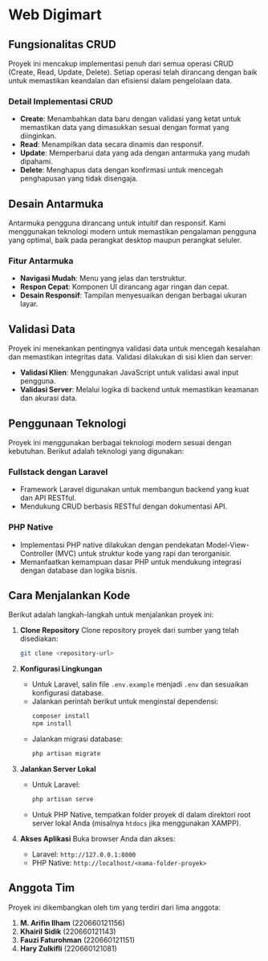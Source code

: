 # Web Digimart

## Fungsionalitas CRUD

Proyek ini mencakup implementasi penuh dari semua operasi CRUD (Create, Read, Update, Delete). Setiap operasi telah dirancang dengan baik untuk memastikan keandalan dan efisiensi dalam pengelolaan data.

### Detail Implementasi CRUD

-   **Create**: Menambahkan data baru dengan validasi yang ketat untuk memastikan data yang dimasukkan sesuai dengan format yang diinginkan.
-   **Read**: Menampilkan data secara dinamis dan responsif.
-   **Update**: Memperbarui data yang ada dengan antarmuka yang mudah dipahami.
-   **Delete**: Menghapus data dengan konfirmasi untuk mencegah penghapusan yang tidak disengaja.

## Desain Antarmuka

Antarmuka pengguna dirancang untuk intuitif dan responsif. Kami menggunakan teknologi modern untuk memastikan pengalaman pengguna yang optimal, baik pada perangkat desktop maupun perangkat seluler.

### Fitur Antarmuka

-   **Navigasi Mudah**: Menu yang jelas dan terstruktur.
-   **Respon Cepat**: Komponen UI dirancang agar ringan dan cepat.
-   **Desain Responsif**: Tampilan menyesuaikan dengan berbagai ukuran layar.

## Validasi Data

Proyek ini menekankan pentingnya validasi data untuk mencegah kesalahan dan memastikan integritas data. Validasi dilakukan di sisi klien dan server:

-   **Validasi Klien**: Menggunakan JavaScript untuk validasi awal input pengguna.
-   **Validasi Server**: Melalui logika di backend untuk memastikan keamanan dan akurasi data.

## Penggunaan Teknologi

Proyek ini menggunakan berbagai teknologi modern sesuai dengan kebutuhan. Berikut adalah teknologi yang digunakan:

### Fullstack dengan Laravel

-   Framework Laravel digunakan untuk membangun backend yang kuat dan API RESTful.
-   Mendukung CRUD berbasis RESTful dengan dokumentasi API.

### PHP Native

-   Implementasi PHP native dilakukan dengan pendekatan Model-View-Controller (MVC) untuk struktur kode yang rapi dan terorganisir.
-   Memanfaatkan kemampuan dasar PHP untuk mendukung integrasi dengan database dan logika bisnis.

## Cara Menjalankan Kode

Berikut adalah langkah-langkah untuk menjalankan proyek ini:

1. **Clone Repository**
   Clone repository proyek dari sumber yang telah disediakan:

    ```bash
    git clone <repository-url>
    ```

2. **Konfigurasi Lingkungan**

    - Untuk Laravel, salin file `.env.example` menjadi `.env` dan sesuaikan konfigurasi database.
    - Jalankan perintah berikut untuk menginstal dependensi:
        ```bash
        composer install
        npm install
        ```
    - Jalankan migrasi database:
        ```bash
        php artisan migrate
        ```

3. **Jalankan Server Lokal**

    - Untuk Laravel:
        ```bash
        php artisan serve
        ```
    - Untuk PHP Native, tempatkan folder proyek di dalam direktori root server lokal Anda (misalnya `htdocs` jika menggunakan XAMPP).

4. **Akses Aplikasi**
   Buka browser Anda dan akses:
    - Laravel: `http://127.0.0.1:8000`
    - PHP Native: `http://localhost/<nama-folder-proyek>`

## Anggota Tim

Proyek ini dikembangkan oleh tim yang terdiri dari lima anggota:

1. **M. Arifin Ilham** (220660121156)
2. **Khairil Sidik** (220660121143)
3. **Fauzi Faturohman** (220660121151)
4. **Hary Zulkifli** (220660121081)
